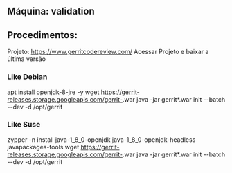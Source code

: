 Máquina: validation
-------------------

Procedimentos:
--------------

   Projeto: https://www.gerritcodereview.com/
   Acessar Projeto e baixar a última versão

   ### Like Debian
   apt install openjdk-8-jre -y
   wget https://gerrit-releases.storage.googleapis.com/gerrit-<version>.war
   java -jar gerrit*.war init --batch --dev -d /opt/gerrit   

   ### Like Suse
   zypper -n install java-1_8_0-openjdk java-1_8_0-openjdk-headless javapackages-tools
   wget https://gerrit-releases.storage.googleapis.com/gerrit-<version>.war
   java -jar gerrit*.war init --batch --dev -d /opt/gerrit

